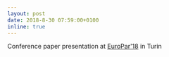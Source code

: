 ```yaml
---
layout: post
date: 2018-8-30 07:59:00+0100
inline: true
---
```


Conference paper presentation at [EuroPar'18](https://europar2018.org/) in Turin
